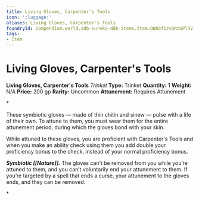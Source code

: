 ```yaml
---
title: Living Gloves, Carpenter's Tools
icon: ':luggage:'
aliases: Living Gloves, Carpenter's Tools
foundryId: Compendium.world.ddb-eureka-ddb-items.Item.QBN3fizv3RdSPl3V
tags:
- Item
---
```


# Living Gloves, Carpenter's Tools

**Living Gloves, Carpenter's Tools**
_Trinket_
**Type:** Trinket
**Quantity:** 1
**Weight:** N/A
**Price:** 200 gp
**Rarity:** Uncommon
**Attunement:** Requires Attunement

*<p>These symbiotic gloves — made of thin chitin and sinew — pulse with a life of their own. To attune to them, you must wear them for the entire attunement period, during which the gloves bond with your skin.

While attuned to these gloves, you are proficient with Carpenter's Tools and when you make an ability check using them you add double your proficiency bonus to the check, instead of your normal proficiency bonus.

***Symbiotic [[Nature]].*** The gloves can’t be removed from you while you’re attuned to them, and you can’t voluntarily end your attunement to them. If you’re targeted by a spell that ends a curse, your attunement to the gloves ends, and they can be removed.</p>*
